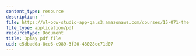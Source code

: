 ```yaml
---
content_type: resource
description: ''
file: https://ol-ocw-studio-app-qa.s3.amazonaws.com/courses/15-071-the-analytics-edge-spring-2017/c5dbad0a8ce6c9893f2043028cc71d07_JGetImYLis.pdf
file_type: application/pdf
resourcetype: Document
title: 3play pdf file
uid: c5dbad0a-8ce6-c989-3f20-43028cc71d07
---
```

